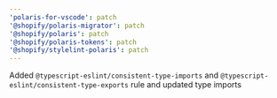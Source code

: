 ```yaml
---
'polaris-for-vscode': patch
'@shopify/polaris-migrator': patch
'@shopify/polaris': patch
'@shopify/polaris-tokens': patch
'@shopify/stylelint-polaris': patch
---
```


Added `@typescript-eslint/consistent-type-imports` and `@typescript-eslint/consistent-type-exports` rule and updated type imports
